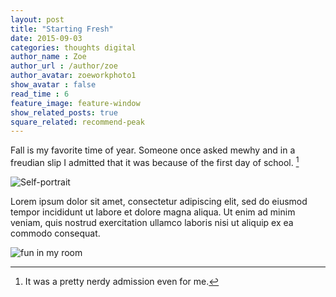 ```yaml
---
layout: post
title: "Starting Fresh"
date: 2015-09-03
categories: thoughts digital
author_name : Zoe 
author_url : /author/zoe
author_avatar: zoeworkphoto1
show_avatar : false
read_time : 6
feature_image: feature-window
show_related_posts: true
square_related: recommend-peak
---
```

Fall is my favorite time of year.
Someone once asked mewhy and in a freudian slip I admitted that it was because of the first day of school. [^1]

![Self-portrait]({{site.url}}/img/post-assets/silhouette.jpg)

Lorem ipsum dolor sit amet, consectetur adipiscing elit, sed do eiusmod tempor incididunt ut labore et dolore magna aliqua. Ut enim ad minim veniam, quis nostrud exercitation ullamco laboris nisi ut aliquip ex ea commodo consequat. 

![fun in my room]({{site.url}}/img/post-assets/fun-in-my-room.gif)

[^1]: It was a pretty nerdy admission even for me.